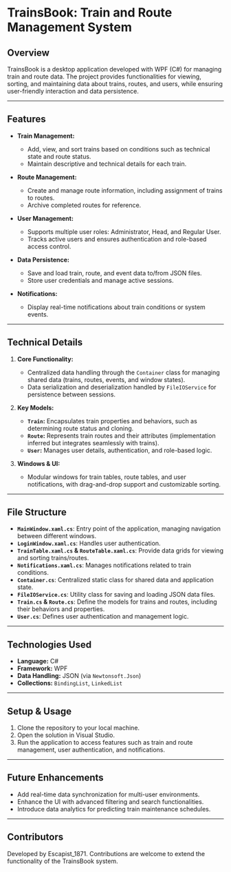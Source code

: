 # TrainsBook: Train and Route Management System

## Overview
TrainsBook is a desktop application developed with WPF (C#) for managing train and route data. The project provides functionalities for viewing, sorting, and maintaining data about trains, routes, and users, while ensuring user-friendly interaction and data persistence.

---

## Features
- **Train Management:**
  - Add, view, and sort trains based on conditions such as technical state and route status.
  - Maintain descriptive and technical details for each train.

- **Route Management:**
  - Create and manage route information, including assignment of trains to routes.
  - Archive completed routes for reference.

- **User Management:**
  - Supports multiple user roles: Administrator, Head, and Regular User.
  - Tracks active users and ensures authentication and role-based access control.

- **Data Persistence:**
  - Save and load train, route, and event data to/from JSON files.
  - Store user credentials and manage active sessions.

- **Notifications:**
  - Display real-time notifications about train conditions or system events.

---

## Technical Details
1. **Core Functionality:**
   - Centralized data handling through the `Container` class for managing shared data (trains, routes, events, and window states).
   - Data serialization and deserialization handled by `FileIOService` for persistence between sessions.

2. **Key Models:**
   - **`Train`:** Encapsulates train properties and behaviors, such as determining route status and cloning.
   - **`Route`:** Represents train routes and their attributes (implementation inferred but integrates seamlessly with trains).
   - **`User`:** Manages user details, authentication, and role-based logic.

3. **Windows & UI:**
   - Modular windows for train tables, route tables, and user notifications, with drag-and-drop support and customizable sorting.

---

## File Structure
- **`MainWindow.xaml.cs`**: Entry point of the application, managing navigation between different windows.
- **`LoginWindow.xaml.cs`**: Handles user authentication.
- **`TrainTable.xaml.cs` & `RouteTable.xaml.cs`**: Provide data grids for viewing and sorting trains/routes.
- **`Notifications.xaml.cs`**: Manages notifications related to train conditions.
- **`Container.cs`**: Centralized static class for shared data and application state.
- **`FileIOService.cs`**: Utility class for saving and loading JSON data files.
- **`Train.cs` & `Route.cs`**: Define the models for trains and routes, including their behaviors and properties.
- **`User.cs`**: Defines user authentication and management logic.

---

## Technologies Used
- **Language:** C#  
- **Framework:** WPF  
- **Data Handling:** JSON (via `Newtonsoft.Json`)  
- **Collections:** `BindingList`, `LinkedList`  

---

## Setup & Usage
1. Clone the repository to your local machine.
2. Open the solution in Visual Studio.
3. Run the application to access features such as train and route management, user authentication, and notifications.

---

## Future Enhancements
- Add real-time data synchronization for multi-user environments.
- Enhance the UI with advanced filtering and search functionalities.
- Introduce data analytics for predicting train maintenance schedules.

---

## Contributors
Developed by Escapist_1871. Contributions are welcome to extend the functionality of the TrainsBook system.
